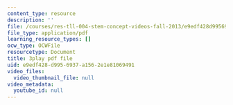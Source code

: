 ```yaml
---
content_type: resource
description: ''
file: /courses/res-tll-004-stem-concept-videos-fall-2013/e9edf428d9956937a1562e1e81069491_o84SekTsgPo.pdf
file_type: application/pdf
learning_resource_types: []
ocw_type: OCWFile
resourcetype: Document
title: 3play pdf file
uid: e9edf428-d995-6937-a156-2e1e81069491
video_files:
  video_thumbnail_file: null
video_metadata:
  youtube_id: null
---
```

